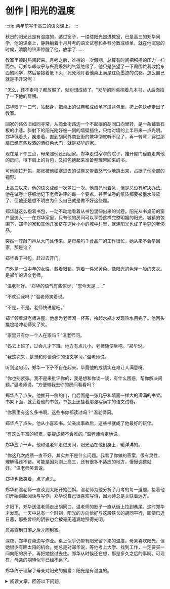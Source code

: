 # 创作 | 阳光的温度

:::tip
两年前写于高三的语文课上。
:::

秋日的阳光还是有温度的，透过窗子，一缕缕阳光照进教室，已是高三的郑华同学，他的课桌上，静静躺着十月月考的语文试卷和各科分数成绩单，就在他沉思的时候，清脆的铃声惊醒了他，放学了……

教室里顿时热闹起来。月考之后，难得的一次假期，总算有时间把积攒的压力一扫而空。可郑华却似乎与兴高采烈的气氛绝缘了，他只是张望了一下周围忙着收拾东西的同学，然后紧接着低下头，死死地盯着他桌上满是红色墨迹的试卷。怎么自己就是不开窍呢！

"怎么，还不走吗？都放假了，就别想成绩了。"郑华的同桌抱着几本书，从后面拍了一下他的肩膀。

郑华叹了一口气，站起身，把桌上的试卷和成绩单塞进背包里，挎上包快步走出了教室。

回家的路依旧如同寻常。从商业街路边一个不起眼的胡同口向里转，是一条铺着石板的小巷。斜射下的阳光刚好被一侧的墙壁挡住，只给对墙的上半带来一点光明。郑华低着头，疾走着，直到胡同外商业街的繁华彻底听不见了，再一转弯，穿过那扇已经有些脱漆的酒红色大门，就是郑华的家。

现在是下午三点，母亲照例还没回家。郑华走过窄窄的院子，推开屋门径直走向他的房间，甩下肩上的背包，又把包抱起来准备整理带回来的书。

可他刚拉开包，那张被他硬塞进去的试卷又带着怒气似地跳出来，占据了他全部的视野。

上高三以来，他的语文成绩一次差过一次。他自己也着急，但是总没有解决办法。他在试卷上仔细地记下老师讲评的每一个要点，甚至试卷的纸质都要被墨水浸软了，但他还是想不明白为什么自己就是做不好这些题。

郑华就这么抱着书包，一动不动地看着从书包里伸出来的试卷。阳光从书桌前的窗户里透入——在郑华家里，只有他的房间可以享受这样完整明媚的阳光。城镇的包围下，郑华的家和其他几家挤在这片小小的城中村里，就连阳光也成了争夺的奢侈品。

突然一阵敲门声从大门处传来。是母亲吗？食品厂的工作很忙，她从来不会早回家，那是谁？

郑华丢下书包，赶过去开门。

门外是一位中年的女性，戴着眼镜，穿着一件米黄色、像阳光的色泽一般的夹衣。是郑华的语文老师。

“温老师好。“郑华的语气有些惊讶，"您今天是……”

“不欢迎我吗？”温老师笑着说。

“不是，不是。老师快进屋吧。”

郑华领着温老师进屋。他想为老师沏一杯茶，拎起水瓶才发现热水用完了。他回头尴尬地冲老师笑了笑。

“家里只有你一个人在家吗？”温老师问。

"妈去上班了，过会儿才下班。地方有点儿小，老师随便坐吧。“郑华说。

"我这次来，是想和你谈谈你的语文学习。”温老师说。

听到这句话，郑华一下子不自在起来，毕竟他的成绩实在难让人满意呀。

"你也别紧张。我不是来批评你的，我是想和你谈一谈，有什么困惑，帮你解决问题。”温老师说，“方便带我去你的房间看看吗？

郑华点了点头。他推开一侧的门，门后面是一张几乎和墙面一样大的满满的书架。书架下面，就丢着他的书包，书包上还挂着那张写满字的语文试卷。

“你家里有这么多书啊。这些书你都读过吗？"温老师问。

郑华点了点头。他从小喜欢书。父亲出事故后，这些书就成了他最好的玩伴。

“有这么丰富的积累，要提成绩不会难的。”温老师肯定地说。

郑华应了一声。他和温老师走进房间，阳光洒在他们身上，暖洋洋的。

"你这几次成绩一直不好，其实并不是什么问题。我看了你做的答案，很有灵性，理解得还不错。可能是因为刚上高三，还有很多不适应的地方，慢慢调整就好。"温老师笑着说。

郑华也微笑着，点了点头。

郑华和温老师一直谈到太阳开始西斜。温老师为他分析了月考的每一道题，接着他们开始谈起阅读与写作。郑华说自己很喜欢写诗，因为诗总是关联着远方。

夕阳下，郑华送温老师走出胡同口，温老师的影子一直从街上拉到巷尾。这时郑华才发现，一天中总有一个时刻，阳光的方向恰好与这段狭长的胡同平行，即使已近日暮，那些曾经的阴影也会被毫无遗漏地照得光明。

母亲直到日落之后才回到家。

深夜，郑华在桌边写作业。桌上似乎仍带有阳光留下来的温度。母亲喜欢阳光，但她很少有晒太阳的机会。她总是对郑华说，等他考上大学、找到工作，一定要买一间向阳的房子，再把她接过去住。郑华从时候还在想，那是多久之后的事啊。可现在，母亲的期待似乎已经不远了。

郑华终于理解了母亲对阳光的偏爱：阳光是有温度的。

<details>
<summary>阅读文章，回答以下问题。</summary>

1. 本文以“阳光的温度”为题，有何用意？
2. 汪曾祺说过：“传神阿堵，正在这些闲中着色之处。”结合本文，分析“闲笔”的妙用。

</details>

